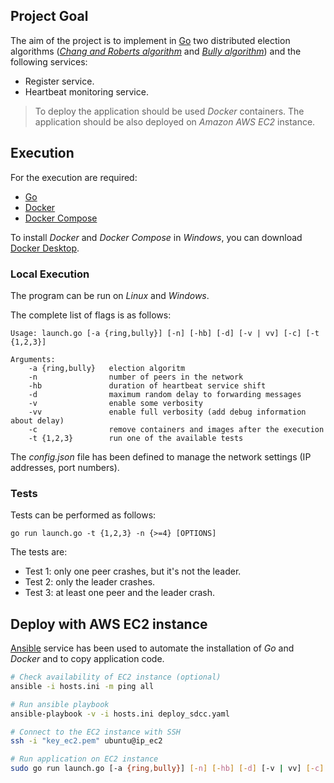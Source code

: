 ## Project Goal

The aim of the project is to implement in [Go](https://go.dev/) two distributed election algorithms ([_Chang and Roberts algorithm_](https://en.wikipedia.org/wiki/Chang_and_Roberts_algorithm) and [_Bully algorithm_](https://en.wikipedia.org/wiki/Bully_algorithm)) and the following services:

- Register service.
- Heartbeat monitoring service.

>To deploy the application should be used _Docker_ containers. The application should be also deployed on _Amazon AWS EC2_ instance.

## Execution

For the execution are required:

- [Go](https://go.dev/)
- [Docker](https://www.docker.com/)
- [Docker Compose](https://docs.docker.com/compose/)

To install _Docker_ and _Docker Compose_ in _Windows_, you can download [Docker Desktop](https://www.docker.com/products/docker-desktop/).

### Local Execution

The program can be run on _Linux_ and _Windows_.

The complete list of flags is as follows:

```
Usage: launch.go [-a {ring,bully}] [-n] [-hb] [-d] [-v | vv] [-c] [-t {1,2,3}]

Arguments:
    -a {ring,bully}   election algoritm
    -n                number of peers in the network
    -hb               duration of heartbeat service shift
    -d                maximum random delay to forwarding messages
    -v                enable some verbosity 
    -vv               enable full verbosity (add debug information about delay)
    -c                remove containers and images after the execution
    -t {1,2,3}        run one of the available tests
```

The _config.json_ file has been defined to manage the network settings (IP addresses, port numbers).

### Tests

Tests can be performed as follows:

```
go run launch.go -t {1,2,3} -n {>=4} [OPTIONS]
```

The tests are:

- Test 1: only one peer crashes, but it's not the leader.
- Test 2: only the leader crashes.
- Test 3: at least one peer and the leader crash.

## Deploy with AWS EC2 instance

[Ansible](https://docs.ansible.com/) service has been used to automate the installation of _Go_ and _Docker_ and to copy application code.

```bash
# Check availability of EC2 instance (optional)
ansible -i hosts.ini -m ping all

# Run ansible playbook
ansible-playbook -v -i hosts.ini deploy_sdcc.yaml

# Connect to the EC2 instance with SSH
ssh -i "key_ec2.pem" ubuntu@ip_ec2

# Run application on EC2 instance
sudo go run launch.go [-a {ring,bully}] [-n] [-hb] [-d] [-v | vv] [-c] [-t {1,2,3}]
```